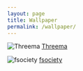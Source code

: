 ```yaml
---
layout: page
title: Wallpaper
permalink: /wallpaper/
---
```

![Threema](https://dokterw.github.io/wallpaper/Threema.png)
[Threema](https://dokterw.github.io/wallpaper/Threema.png)

![fsociety](https://dokterw.github.io/wallpaper/mrrobot_fsociety_300.jpg)
[fsociety](https://dokterw.github.io/wallpaper/mrrobot_fsociety_300.jpg)
